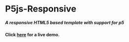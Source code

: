 # P5js-Responsive
##### A responsive HTML5 based template with support for p5
#### Click [here](https://devjock.github.io/P5js-Responsive) for a live demo.
